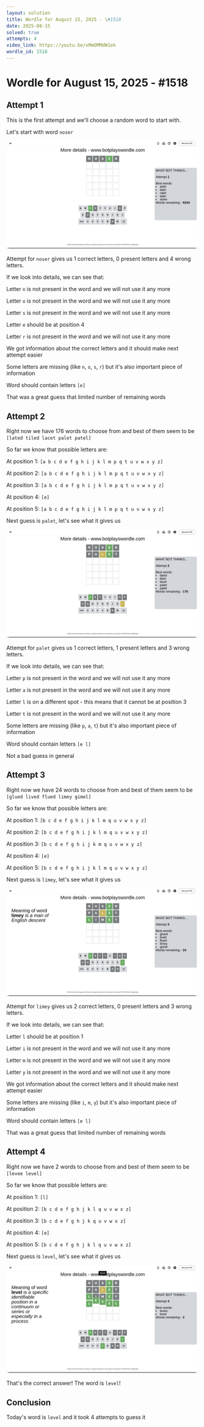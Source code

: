 ```yaml
---
layout: solution
title: Wordle for August 15, 2025 - \#1518
date: 2025-08-15
solved: true
attempts: 4
video_link: https://youtu.be/xMmOMMdW1ek
wordle_id: 1518
---
```


# Wordle for August 15, 2025 - \#1518

## Attempt 1

This is the first attempt and we'll choose a random word to start with.

Let's start with word `noser`

![Attempt 1](2025-08-15/attempt-1.png)

Attempt for `noser` gives us 1 correct letters, 0 present letters and 4 wrong letters.

If we look into details, we can see that:

Letter `n` is not present in the word and we will not use it any more

Letter `o` is not present in the word and we will not use it any more

Letter `s` is not present in the word and we will not use it any more

Letter `e` should be at position 4

Letter `r` is not present in the word and we will not use it any more

We got information about the correct letters and it should make next attempt easier

Some letters are missing (like `n`, `o`, `s`, `r`) but it's also important piece of information

Word should contain letters `[e]`

That was a great guess that limited number of remaining words



## Attempt 2

Right now we have 176 words to choose from and best of them seem to be `[lated tiled lacet palet patel]`

So far we know that possible letters are:

At position 1: `[a b c d e f g h i j k l m p q t u v w x y z]`

At position 2: `[a b c d e f g h i j k l m p q t u v w x y z]`

At position 3: `[a b c d e f g h i j k l m p q t u v w x y z]`

At position 4: `[e]`

At position 5: `[a b c d e f g h i j k l m p q t u v w x y z]`

Next guess is `palet`, let's see what it gives us

![Attempt 2](2025-08-15/attempt-2.png)

Attempt for `palet` gives us 1 correct letters, 1 present letters and 3 wrong letters.

If we look into details, we can see that:

Letter `p` is not present in the word and we will not use it any more

Letter `a` is not present in the word and we will not use it any more

Letter `l` is on a different spot - this means that it cannot be at position 3

Letter `t` is not present in the word and we will not use it any more

Some letters are missing (like `p`, `a`, `t`) but it's also important piece of information

Word should contain letters `[e l]`

Not a bad guess in general



## Attempt 3

Right now we have 24 words to choose from and best of them seem to be `[glued lived flued limey gimel]`

So far we know that possible letters are:

At position 1: `[b c d e f g h i j k l m q u v w x y z]`

At position 2: `[b c d e f g h i j k l m q u v w x y z]`

At position 3: `[b c d e f g h i j k m q u v w x y z]`

At position 4: `[e]`

At position 5: `[b c d e f g h i j k l m q u v w x y z]`

Next guess is `limey`, let's see what it gives us

![Attempt 3](2025-08-15/attempt-3.png)

Attempt for `limey` gives us 2 correct letters, 0 present letters and 3 wrong letters.

If we look into details, we can see that:

Letter `l` should be at position 1

Letter `i` is not present in the word and we will not use it any more

Letter `m` is not present in the word and we will not use it any more

Letter `y` is not present in the word and we will not use it any more

We got information about the correct letters and it should make next attempt easier

Some letters are missing (like `i`, `m`, `y`) but it's also important piece of information

Word should contain letters `[e l]`

That was a great guess that limited number of remaining words



## Attempt 4

Right now we have 2 words to choose from and best of them seem to be `[levee level]`

So far we know that possible letters are:

At position 1: `[l]`

At position 2: `[b c d e f g h j k l q u v w x z]`

At position 3: `[b c d e f g h j k q u v w x z]`

At position 4: `[e]`

At position 5: `[b c d e f g h j k l q u v w x z]`

Next guess is `level`, let's see what it gives us

![Attempt 4](2025-08-15/attempt-4.png)

That's the correct answer! The word is `level`!

## Conclusion

Today's word is `level` and it took 4 attempts to guess it


